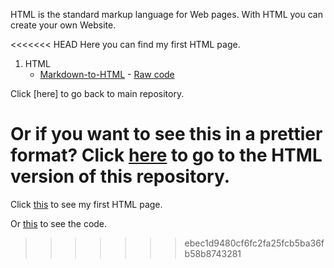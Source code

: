 HTML is the standard markup language for Web pages.
With HTML you can create your own Website.

<<<<<<< HEAD
Here you can find my first HTML page.

1. HTML
   * [Markdown-to-HTML]() - [Raw code]()

Click [here] to go back to main repository.

Or if you want to see this in a prettier format? Click [here]() to go to the HTML version of this repository.
=======
Click [this](https://scenoxmans.github.io/learning-markup/exercises/1.%20html/1.%20markdown-to-html/index.html) to see my first HTML page.

Or [this](https://github.com/scenoxmans/learning-markup/blob/master/exercises/1.%20html/1.%20markdown-to-html/index.html) to see the code. 
>>>>>>> ebec1d9480cf6fc2fa25fcb5ba36fb58b8743281

